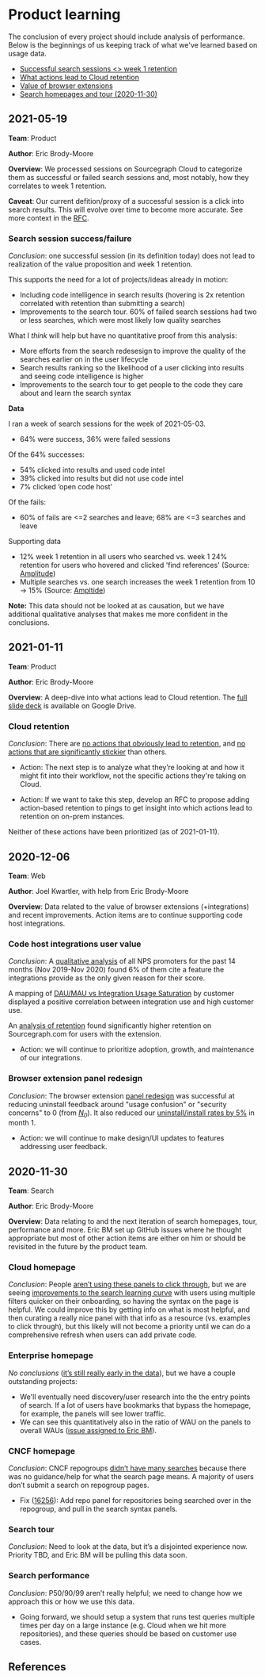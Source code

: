 # Product learning

The conclusion of every project should include analysis of performance. Below is the beginnings of us keeping track of what we've learned based on usage data.

- [Successful search sessions <> week 1 retention](#2021-05-19)
- [What actions lead to Cloud retention](#2021-01-11)
- [Value of browser extensions](#2020-12-06)
- [Search homepages and tour (2020-11-30)](#2020-11-30)

## 2021-05-19

**Team**: Product

**Author**: Eric Brody-Moore

**Overview**: We processed sessions on Sourcegraph Cloud to categorize them as successful or failed search sessions and, most notably, how they correlates to week 1 retention. 

**Caveat**: Our current defition/proxy of a successful session is a click into search results. This will evolve over time to become more accurate. See more context in the [RFC](https://docs.google.com/document/d/1hzW3kjnIJHzgh8JgCqVXVn7wJbzvCnT14LsaCT95S8E/edit?ts=608c6eb3#).

### Search session success/failure

*Conclusion*: one successful session (in its definition today) does not lead to realization of the value proposition and week 1 retention. 

This supports the need for a lot of projects/ideas already in motion:
- Including code intelligence in search results (hovering is 2x retention correlated with retention than submitting a search)
- Improvements to the search tour. 60% of failed search sessions had two or less searches, which were most likely low quality searches

What I *think* will help but have no quantitative proof from this analysis:
- More efforts from the search redesesign to improve the quality of the searches earlier on in the user lifecycle
- Search results ranking so the likelihood of a user clicking into results and seeing code intelligence is higher 
- Improvements to the search tour to get people to the code they care about and learn the search syntax

**Data**

I ran a week of search sessions for the week of 2021-05-03.
- 64% were success, 36% were failed sessions

Of the 64% successes:
- 54% clicked into results and used code intel
- 39% clicked into results but did not use code intel
- 7% clicked ‘open code host’

Of the fails:
- 60% of fails are <=2 searches and leave; 68% are <=3 searches and leave

Supporting data
- 12% week 1 retention in all users who searched vs. week 1 24% retention for users who hovered and clicked 'find references' (Source: [Amplitude](https://analytics.amplitude.com/sourcegraph/chart/7l5vdg4?source=workspace))
- Multiple searches vs. one search increases the week 1 retention from 10 -> 15% (Source: [Ampltide](https://analytics.amplitude.com/sourcegraph/chart/6gzjoql?source=workspace))

**Note:** This data should not be looked at as causation, but we have additional qualitative analyses that makes me more confident in the conclusions. 


## 2021-01-11

**Team**: Product

**Author**: Eric Brody-Moore

**Overview**: A deep-dive into what actions lead to Cloud retention. The [full slide deck](https://docs.google.com/presentation/d/1JM-FEFFAwHNfpPvx0bvAl8yyLYIok61pe_idsk4EofE/edit#slide=id.p) is available on Google Drive.

### Cloud retention  

_Conclusion_: There are [no actions that obviously lead to retention](https://docs.google.com/presentation/d/1JM-FEFFAwHNfpPvx0bvAl8yyLYIok61pe_idsk4EofE/edit#slide=id.gb2d1807fe7_0_23), and [no actions that are significantly stickier](https://docs.google.com/presentation/d/1JM-FEFFAwHNfpPvx0bvAl8yyLYIok61pe_idsk4EofE/edit#slide=id.gb2d1807fe7_0_16) than others.

- Action: The next step is to analyze what they’re looking at and how it might fit into their workflow, not the specific actions they're taking on Cloud.

- Action: If we want to take this step, develop an RFC to propose adding action-based retention to pings to get insight into which actions lead to retention on on-prem instances.  

Neither of these actions have been prioritized (as of 2021-01-11).

## 2020-12-06

**Team**: Web

**Author**: Joel Kwartler, with help from Eric Brody-Moore

**Overview**: Data related to the value of browser extensions (+integrations) and recent improvements. Action items are to continue supporting code host integrations.

### Code host integrations user value

_Conclusion_: A [qualitative analysis](https://sourcegraph.looker.com/explore/sourcegraph_events/nps_submissions?qid=YDTCYMvtpsTde5VyPvwTni) of all NPS promoters for the past 14 months (Nov 2019-Nov 2020) found 6% of them cite a feature the integrations provide as the only given reason for their score. 

A mapping of [DAU/MAU vs Integration Usage Saturation](https://sourcegraph.looker.com/merge?mid=O70qAsSQSePBKsg8R78n31&toggle=vis) by customer displayed a positive correlation between integration use and high customer use. 

An [analysis of retention](https://docs.google.com/presentation/d/1zH6kyUC2RT8Ss0b1Tv57fo3Tg5NflHZT44BE9nCYmLk/edit?ts=5fcb2950#slide=id.gaf6f52a0fb_0_1) found significantly higher retention on Sourcegraph.com for users with the extension. 

-  Action: we will continue to prioritize adoption, growth, and maintenance of our integrations. 

### Browser extension panel redesign

_Conclusion_: The browser extension [panel redesign](https://docs.google.com/presentation/d/1zH6kyUC2RT8Ss0b1Tv57fo3Tg5NflHZT44BE9nCYmLk/edit?ts=5fcb2950#slide=id.gaf6f52a0fb_0_7) was successful at reducing uninstall feedback around "usage confusion" or "security concerns" to 0 (from [*N<sub>0</sub>*][N0]). It also reduced our [uninstall/install rates by 5%](https://docs.google.com/spreadsheets/d/1nRmZTPbXNKfh2xc2bZPOySB7A2YSUOaDBfFLmdpHHgo/edit#gid=1640698666&range=V24) in month 1. 

- Action: we will continue to make design/UI updates to features addressing user feedback.

## 2020-11-30

**Team**: Search

**Author**: Eric Brody-Moore

**Overview**: Data relating to and the next iteration of search homepages, tour, performance and more. Eric BM set up GitHub issues where he thought appropriate but most of other action items are either on him or should be revisited in the future by the product team.

### Cloud homepage

_Conclusion_: People [aren’t using these panels to click through](https://docs.google.com/presentation/d/1Rs3xUURNXy0-Bk-8T2BfVP96nZZpIW74NcbPotQ0w7w/edit#slide=id.ga56aa0b39d_0_0), but we are seeing [improvements to the search learning curve](https://docs.google.com/presentation/d/1Rs3xUURNXy0-Bk-8T2BfVP96nZZpIW74NcbPotQ0w7w/edit#slide=id.ga8c2441d17_0_25) with users using multiple filters quicker on their onboarding, so having the syntax on the page is helpful. We could improve this by getting info on what is most helpful, and then curating a really nice panel with that info as a resource (vs. examples to click through), but this likely will not become a priority until we can do a comprehensive refresh when users can add private code.

### Enterprise homepage

_No conclusions_ ([it’s still really early in the data](https://sourcegraph.looker.com/looks/723)), but we have a couple outstanding projects:

- We'll eventually need discovery/user research into the the entry points of search. If a lot of users have bookmarks that bypass the homepage, for example, the panels will see lower traffic.
- We can see this quantitatively also in the ratio of WAU on the panels to overall WAUs ([issue assigned to Eric BM](https://github.com/sourcegraph/analytics/issues/80)).

### CNCF homepage

_Conclusion_: CNCF repogroups [didn’t have many searches](https://docs.google.com/presentation/d/1Rs3xUURNXy0-Bk-8T2BfVP96nZZpIW74NcbPotQ0w7w/edit#slide=id.ga98b1e463b_0_0) because there was no guidance/help for what the search page means. A majority of users don’t submit a search on repogroup pages.

- Fix ([16256](https://github.com/sourcegraph/sourcegraph/issues/16256)): Add repo panel for repositories being searched over in the repogroup, and pull in the search syntax panels.

### Search tour

_Conclusion_: Need to look at the data, but it’s a disjointed experience now. Priority TBD, and Eric BM will be pulling this data soon.

### Search performance

_Conclusion_: P50/90/99 aren’t really helpful; we need to change how we approach this or how we use this data.

- Going forward, we should setup a system that runs test queries multiple times per day on a large instance (e.g. Cloud when we hit more repositories), and these queries should be based on customer use cases.

## References
[N0]: https://docs.google.com/document/d/1iMlVh_Wm47v4YRpEvazrC5lmbJLkXwlGAEelTCqIx5Q/edit 
